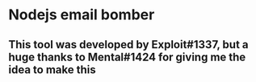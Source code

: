 # Nodejs email bomber #
## This tool was developed by Exploit#1337, but a huge thanks to Mental#1424 for giving me the idea to make this ##
